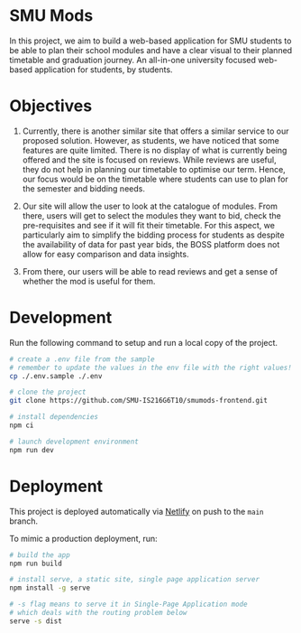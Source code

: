 # SMU Mods

In this project, we aim to build a web-based application for SMU students to be able to plan their school modules and have a clear visual to their planned timetable and graduation journey. An all-in-one university focused web-based application for students, by students.

# Objectives

1. Currently, there is another similar site that offers a similar service to our proposed solution. However, as students, we have noticed that some features are quite limited. There is no display of what is currently being offered and the site is focused on reviews. While reviews are useful, they do not help in planning our timetable to optimise our term. Hence, our focus would be on the timetable where students can use to plan for the semester and bidding needs.

2. Our site will allow the user to look at the catalogue of modules. From there, users will get to select the modules they want to bid, check the pre-requisites and see if it will fit their timetable. For this aspect, we particularly aim to simplify the bidding process for students as despite the availability of data for past year bids, the BOSS platform does not allow for easy comparison and data insights.

3. From there, our users will be able to read reviews and get a sense of whether the mod is useful for them.

# Development

Run the following command to setup and run a local copy of the project.

```bash
# create a .env file from the sample
# remember to update the values in the env file with the right values!
cp ./.env.sample ./.env
```

```bash
# clone the project
git clone https://github.com/SMU-IS216G6T10/smumods-frontend.git
```

```bash
# install dependencies
npm ci
```

```bash
# launch development environment
npm run dev
```

# Deployment

This project is deployed automatically via [Netlify](https://www.netlify.com/) on push to the `main` branch.

To mimic a production deployment, run:

```bash
# build the app
npm run build
```

```bash
# install serve, a static site, single page application server
npm install -g serve

# -s flag means to serve it in Single-Page Application mode
# which deals with the routing problem below
serve -s dist
```

<!--
### CORS

If your static frontend is deployed to a different domain from your backend API, you will need to properly configure [CORS](https://developer.mozilla.org/en-US/docs/Web/HTTP/CORS)
-->
